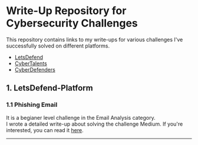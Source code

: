# Write-Up Repository for Cybersecurity Challenges
This repository contains links to my write-ups for various challenges I've successfully solved on different platforms.<br>
- [LetsDefend](#letsdefend-platform)
- [CyberTalents](#cybertalents-platform)
- [CyberDefenders](#cyberdefenders-platform) 




































## 1. LetsDefend-Platform
### 1.1 Phishing Email 
It is a begianer level challenge in the Email Analysis category. <br>
I wrote a detailed write-up about solving the challenge Medium. If you're interested, you can read it [here](https://medium.com/@omar_tamer/phishing-email-challenge-from-letsdefend-platform-abfd602c9c8d).
___
